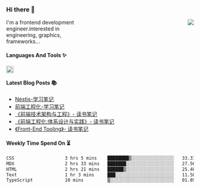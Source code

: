 <!--
**zhaohuanyuu/zhaohuanyuu** is a ✨ _special_ ✨ repository because its `README.md` (this file) appears on your GitHub profile.
-->

### Hi there 👋

<picture>
  <source media="(prefers-color-scheme: dark)" srcset="https://github-readme-stats.vercel.app/api?username=zhaohuanyuu&count_private=true&show_icons=true&theme=city_lights&hide_title=true">
  <img align="right" src="https://github-readme-stats.vercel.app/api?username=zhaohuanyuu&count_private=true&show_icons=true&hide_title=true">
</picture>

<p align="left" style="width:40%">I'm a frontend development engineer.interested in engineering, graphics, frameworks...</p>

#### Languages And Tools ✨

<img align="left" height="20" src="https://skillicons.dev/icons?i=js,ts,nodejs,rust,react,vue,svelte,gatsby,graphql,nestjs" />

</br>

#### Latest Blog Posts 📚
<!-- BLOG-POST-LIST:START -->
- [Nestjs-学习笔记](https://auu.zone/post/single-spa-note)
- [前端工程化-学习笔记](https://auu.zone/post/fe-engineering)
- [《前端技术架构与工程》- 读书笔记](https://auu.zone/post/fe-architecture)
- [《前端工程化:体系设计与实践》- 读书笔记](https://auu.zone/post/fe-system)
- [《Front-End Tooling》- 读书笔记](https://auu.zone/post/fe-tooling)
<!-- BLOG-POST-LIST:END -->

#### Weekly Time Spend On ⏳
<!--START_SECTION:waka-->

```txt
CSS                   3 hrs 5 mins    ████████▒░░░░░░░░░░░░░░░░   33.37 %
MDX                   2 hrs 33 mins   ███████░░░░░░░░░░░░░░░░░░   27.56 %
HTML                  2 hrs 21 mins   ██████▒░░░░░░░░░░░░░░░░░░   25.48 %
Text                  1 hr 3 mins     ███░░░░░░░░░░░░░░░░░░░░░░   11.50 %
TypeScript            10 mins         ▒░░░░░░░░░░░░░░░░░░░░░░░░   01.89 %
```

<!--END_SECTION:waka-->

